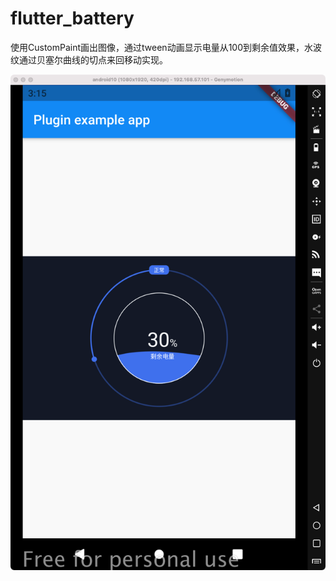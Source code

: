 # flutter_battery

使用CustomPaint画出图像，通过tween动画显示电量从100到剩余值效果，水波纹通过贝塞尔曲线的切点来回移动实现。

![Alt text](battery-demo.png)

